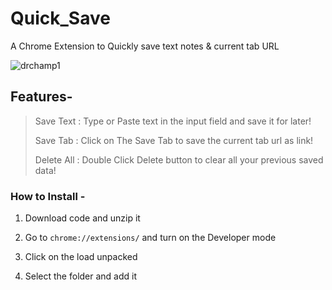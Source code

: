 # Quick_Save
A Chrome Extension to Quickly save text notes &amp; current tab URL

<img src="https://i.ibb.co/WWL93dL/Screenshot-21.png" alt="drchamp1" border="0"></a>


## Features-
> Save Text : Type or Paste text in the input field and save it for later!
> 
> Save Tab  : Click on The Save Tab to save the current tab url as link!
> 
> Delete All : Double Click Delete button to clear all your previous saved data!
> 



### How to Install -

1. Download code and unzip it

2. Go to ```chrome://extensions/``` and turn on the Developer mode

3. Click on the load unpacked

4. Select the folder and add it
